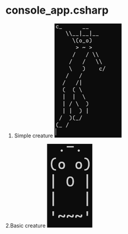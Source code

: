 # console_app.csharp

1. Simple creature
![Simple Creature](simple_creature.png)

2.Basic creature
![Basic Creature](basiccreature.png)




